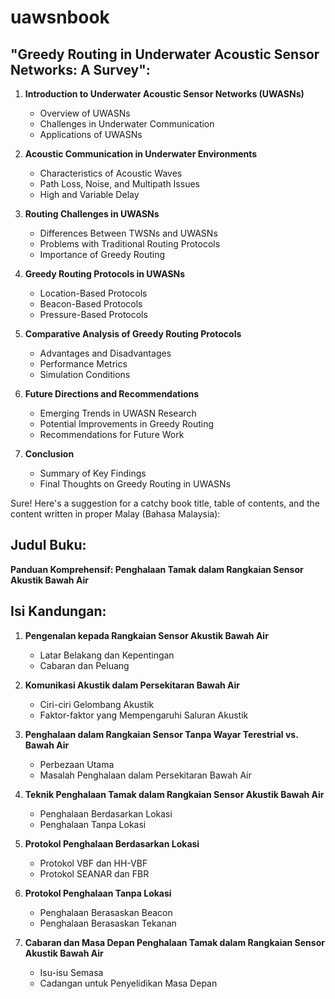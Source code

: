 # uawsnbook
## "Greedy Routing in Underwater Acoustic Sensor Networks: A Survey":

1. **Introduction to Underwater Acoustic Sensor Networks (UWASNs)**
   - Overview of UWASNs
   - Challenges in Underwater Communication
   - Applications of UWASNs

2. **Acoustic Communication in Underwater Environments**
   - Characteristics of Acoustic Waves
   - Path Loss, Noise, and Multipath Issues
   - High and Variable Delay

3. **Routing Challenges in UWASNs**
   - Differences Between TWSNs and UWASNs
   - Problems with Traditional Routing Protocols
   - Importance of Greedy Routing

4. **Greedy Routing Protocols in UWASNs**
   - Location-Based Protocols
   - Beacon-Based Protocols
   - Pressure-Based Protocols

5. **Comparative Analysis of Greedy Routing Protocols**
   - Advantages and Disadvantages
   - Performance Metrics
   - Simulation Conditions

6. **Future Directions and Recommendations**
   - Emerging Trends in UWASN Research
   - Potential Improvements in Greedy Routing
   - Recommendations for Future Work

7. **Conclusion**
   - Summary of Key Findings
   - Final Thoughts on Greedy Routing in UWASNs

Sure! Here's a suggestion for a catchy book title, table of contents, and the content written in proper Malay (Bahasa Malaysia):

## **Judul Buku:**
**Panduan Komprehensif: Penghalaan Tamak dalam Rangkaian Sensor Akustik Bawah Air**

## **Isi Kandungan:**

1. **Pengenalan kepada Rangkaian Sensor Akustik Bawah Air**
   - Latar Belakang dan Kepentingan
   - Cabaran dan Peluang

2. **Komunikasi Akustik dalam Persekitaran Bawah Air**
   - Ciri-ciri Gelombang Akustik
   - Faktor-faktor yang Mempengaruhi Saluran Akustik

3. **Penghalaan dalam Rangkaian Sensor Tanpa Wayar Terestrial vs. Bawah Air**
   - Perbezaan Utama
   - Masalah Penghalaan dalam Persekitaran Bawah Air

4. **Teknik Penghalaan Tamak dalam Rangkaian Sensor Akustik Bawah Air**
   - Penghalaan Berdasarkan Lokasi
   - Penghalaan Tanpa Lokasi

5. **Protokol Penghalaan Berdasarkan Lokasi**
   - Protokol VBF dan HH-VBF
   - Protokol SEANAR dan FBR

6. **Protokol Penghalaan Tanpa Lokasi**
   - Penghalaan Berasaskan Beacon
   - Penghalaan Berasaskan Tekanan

7. **Cabaran dan Masa Depan Penghalaan Tamak dalam Rangkaian Sensor Akustik Bawah Air**
   - Isu-isu Semasa
   - Cadangan untuk Penyelidikan Masa Depan

